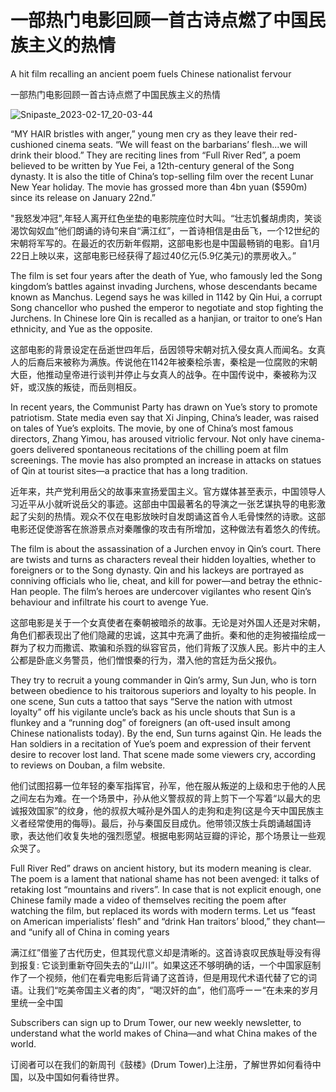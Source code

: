 # 一部热门电影回顾一首古诗点燃了中国民族主义的热情

A hit film recalling an ancient poem fuels Chinese nationalist fervour

一部热门电影回顾一首古诗点燃了中国民族主义的热情

![Snipaste_2023-02-17_20-03-44](./picture/Snipaste_2023-02-17_20-03-44.png)

“MY HAIR bristles with anger,” young men cry as they leave their red-cushioned cinema seats. “We will feast on the barbarians’ flesh...we will drink their blood.” They are reciting lines from “Full River Red”, a poem believed to be written by Yue Fei, a 12th-century general of the Song dynasty. It is also the title of China’s top-selling film over the recent Lunar New Year holiday. The movie has grossed more than 4bn yuan ($590m) since its release on January 22nd.”

"我怒发冲冠",年轻人离开红色坐垫的电影院座位时大叫。“壮志饥餐胡虏肉，笑谈渴饮匈奴血”他们朗诵的诗句来自“满江红”，一首诗相信是由岳飞，一个12世纪的宋朝将军写的。在最近的农历新年假期，这部电影也是中国最畅销的电影。自1月22日上映以来，这部电影已经获得了超过40亿元(5.9亿美元)的票房收入。”

The film is set four years after the death of Yue, who famously led the Song kingdom’s battles against invading Jurchens, whose descendants became known as Manchus. Legend says he was killed in 1142 by Qin Hui, a corrupt Song chancellor who pushed the emperor to negotiate and stop fighting the Jurchens. In Chinese lore Qin is recalled as a hanjian, or traitor to one’s Han ethnicity, and Yue as the opposite.

这部电影的背景设定在岳逝世四年后，岳因领导宋朝对抗入侵女真人而闻名。女真人的后裔后来被称为满族。传说他在1142年被秦桧杀害，秦桧是一位腐败的宋朝大臣，他推动皇帝进行谈判并停止与女真人的战争。在中国传说中，秦被称为汉奸，或汉族的叛徒，而岳则相反。

In recent years, the Communist Party has drawn on Yue’s story to promote patriotism. State media even say that Xi Jinping, China’s leader, was raised on tales of Yue’s exploits. The movie, by one of China’s most famous directors, Zhang Yimou, has aroused vitriolic fervour. Not only have cinema-goers delivered spontaneous recitations of the chilling poem at film screenings. The movie has also prompted an increase in attacks on statues of Qin at tourist sites—a practice that has a long tradition.

近年来，共产党利用岳父的故事来宣扬爱国主义。官方媒体甚至表示，中国领导人习近平从小就听说岳父的事迹。这部由中国最著名的导演之一张艺谋执导的电影激起了尖刻的热情。观众不仅在电影放映时自发朗诵这首令人毛骨悚然的诗歌。这部电影还促使游客在旅游景点对秦雕像的攻击有所增加，这种做法有着悠久的传统。

The film is about the assassination of a Jurchen envoy in Qin’s court. There are twists and turns as characters reveal their hidden loyalties, whether to foreigners or to the Song dynasty. Qin and his lackeys are portrayed as conniving officials who lie, cheat, and kill for power—and betray the ethnic-Han people. The film’s heroes are undercover vigilantes who resent Qin’s behaviour and infiltrate his court to avenge Yue.

这部电影是关于一个女真使者在秦朝被暗杀的故事。无论是对外国人还是对宋朝，角色们都表现出了他们隐藏的忠诚，这其中充满了曲折。秦和他的走狗被描绘成一群为了权力而撒谎、欺骗和杀戮的纵容官员，他们背叛了汉族人民。影片中的主人公都是卧底义务警员，他们憎恨秦的行为，潜入他的宫廷为岳父报仇。

They try to recruit a young commander in Qin’s army, Sun Jun, who is torn between obedience to his traitorous superiors and loyalty to his people. In one scene, Sun cuts a tattoo that says “Serve the nation with utmost loyalty” off his vigilante uncle’s back as his uncle shouts that Sun is a flunkey and a “running dog” of foreigners (an oft-used insult among Chinese nationalists today). By the end, Sun turns against Qin. He leads the Han soldiers in a recitation of Yue’s poem and expression of their fervent desire to recover lost land. That scene made some viewers cry, according to reviews on Douban, a film website.

他们试图招募一位年轻的秦军指挥官，孙军，他在服从叛逆的上级和忠于他的人民之间左右为难。在一个场景中，孙从他义警叔叔的背上剪下一个写着“以最大的忠诚报效国家”的纹身，他的叔叔大喊孙是外国人的走狗和走狗(这是今天中国民族主义者经常使用的侮辱)。最后，孙与秦国反目成仇。他带领汉族士兵朗诵越国诗歌，表达他们收复失地的强烈愿望。根据电影网站豆瓣的评论，那个场景让一些观众哭了。

Full River Red” draws on ancient history, but its modern meaning is clear. The poem is a lament that national shame has not been avenged: it talks of retaking lost “mountains and rivers”. In case that is not explicit enough, one Chinese family made a video of themselves reciting the poem after watching the film, but replaced its words with modern terms. Let us “feast on American imperialists’ flesh” and “drink Han traitors’ blood,” they chant—and “unify all of China in coming years

满江红”借鉴了古代历史，但其现代意义却是清晰的。这首诗哀叹民族耻辱没有得到报复: 它谈到重新夺回失去的“山川”。如果这还不够明确的话，一个中国家庭制作了一个视频，他们在看完电影后背诵了这首诗，但是用现代术语代替了它的词语。让我们“吃美帝国主义者的肉”，“喝汉奸的血”，他们高呼ーー“在未来的岁月里统一全中国

Subscribers can sign up to Drum Tower, our new weekly newsletter, to understand what the world makes of China—and what China makes of the world.

订阅者可以在我们的新周刊《鼓楼》(Drum Tower)上注册，了解世界如何看待中国，以及中国如何看待世界。











